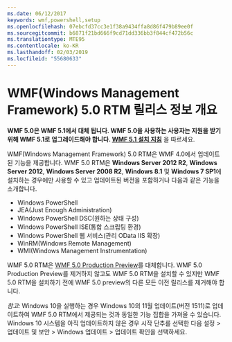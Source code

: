 ```yaml
---
ms.date: 06/12/2017
keywords: wmf,powershell,setup
ms.openlocfilehash: 07ebcfd37cc3e1f38a9434ffa8d86f479b89ee0f
ms.sourcegitcommit: b6871f21bd666f9cd71dd336bb3f844cf472b56c
ms.translationtype: MTE95
ms.contentlocale: ko-KR
ms.lasthandoff: 02/03/2019
ms.locfileid: "55680633"
---
```

# <a name="windows-management-framework-wmf-50-rtm-release-notes-overview"></a>WMF(Windows Management Framework) 5.0 RTM 릴리스 정보 개요

**WMF 5.0은 WMF 5.1에서 대체 됩니다. WMF 5.0을 사용하는 사용자는 지원을 받기 위해 WMF 5.1로 업그레이드해야 합니다. [WMF 5.1 설치 지침](../5.1/install-configure.md)** 을 따르세요.

WMF(Windows Management Framework) 5.0 RTM은 WMF 4.0에서 업데이트된 기능을 제공합니다. WMF 5.0 RTM은 **Windows Server 2012 R2**, **Windows Server 2012**, **Windows Server 2008 R2**, **Windows 8.1** 및 **Windows 7 SP1**에 설치하는 경우에만 사용할 수 있고 업데이트된 버전을 포함하거나 다음과 같은 기능을 소개합니다.

- Windows PowerShell
- JEA(Just Enough Administration)
- Windows PowerShell DSC(원하는 상태 구성)
- Windows PowerShell ISE(통합 스크립팅 환경)
- Windows PowerShell 웹 서비스(관리 OData IIS 확장)
- WinRM(Windows Remote Management)
- WMI(Windows Management Instrumentation)

WMF 5.0 RTM은 [WMF 5.0 Production Preview](http://blogs.msdn.com/b/powershell/archive/2015/08/31/windows-management-framework-5-0-production-preview-is-now-available.aspx)를 대체합니다. WMF 5.0 Production Preview를 제거하지 않고도 WMF 5.0 RTM을 설치할 수 있지만 WMF 5.0 RTM을 설치하기 전에 WMF 5.0 preview의 다른 모든 이전 릴리스를 제거해야 합니다.

*참고:* Windows 10을 실행하는 경우 Windows 10의 11월 업데이트(버전 1511)로 업데이트하여 WMF 5.0 RTM에서 제공되는 것과 동일한 기능 집합을 가져올 수 있습니다. Windows 10 시스템을 아직 업데이트하지 않은 경우 시작 단추를 선택한 다음 설정 > 업데이트 및 보안 > Windows 업데이트 > 업데이트 확인을 선택하세요.
